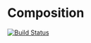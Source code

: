 # Composition

[![Build Status](https://travis-ci.org/richardpanda/composition.svg?branch=master)](https://travis-ci.org/richardpanda/composition)
